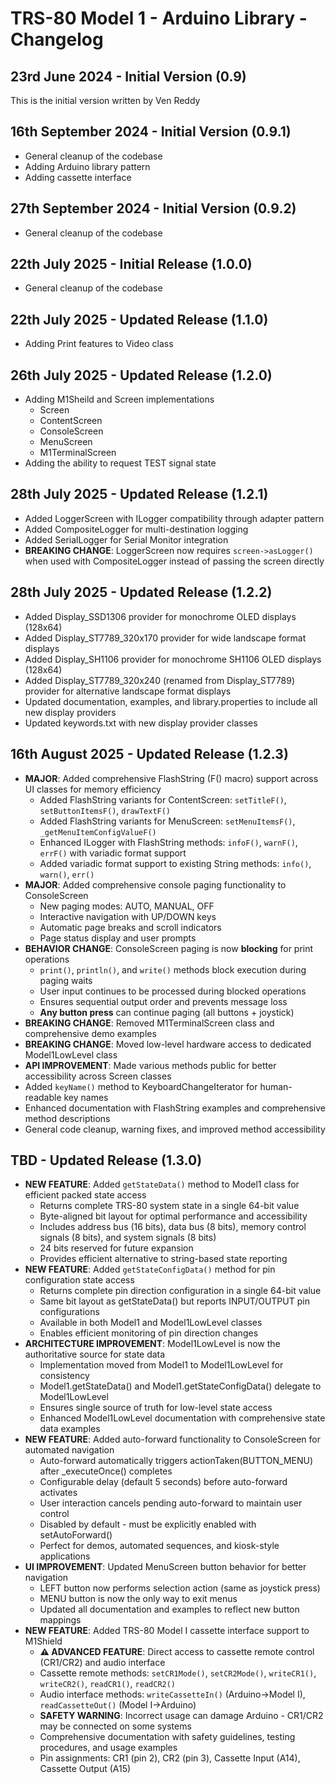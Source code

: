 # TRS-80 Model 1 - Arduino Library - Changelog

## 23rd June 2024 - Initial Version (0.9)

This is the initial version written by Ven Reddy

## 16th September 2024 - Initial Version (0.9.1)

- General cleanup of the codebase
- Adding Arduino library pattern
- Adding cassette interface

## 27th September 2024 - Initial Version (0.9.2)

- General cleanup of the codebase

## 22th July 2025 - Initial Release (1.0.0)

- General cleanup of the codebase

## 22th July 2025 - Updated Release (1.1.0)

- Adding Print features to Video class

## 26th July 2025 - Updated Release (1.2.0)

- Adding M1Sheild and Screen implementations
  - Screen
  - ContentScreen
  - ConsoleScreen
  - MenuScreen
  - M1TerminalScreen
- Adding the ability to request TEST signal state

## 28th July 2025 - Updated Release (1.2.1)

- Added LoggerScreen with ILogger compatibility through adapter pattern
- Added CompositeLogger for multi-destination logging
- Added SerialLogger for Serial Monitor integration
- **BREAKING CHANGE**: LoggerScreen now requires `screen->asLogger()` when used with CompositeLogger instead of passing the screen directly

## 28th July 2025 - Updated Release (1.2.2)

- Added Display_SSD1306 provider for monochrome OLED displays (128x64)
- Added Display_ST7789_320x170 provider for wide landscape format displays
- Added Display_SH1106 provider for monochrome SH1106 OLED displays (128x64)
- Added Display_ST7789_320x240 (renamed from Display_ST7789) provider for alternative landscape format displays
- Updated documentation, examples, and library.properties to include all new display providers
- Updated keywords.txt with new display provider classes

## 16th August 2025 - Updated Release (1.2.3)

- **MAJOR**: Added comprehensive FlashString (F() macro) support across UI classes for memory efficiency
  - Added FlashString variants for ContentScreen: `setTitleF()`, `setButtonItemsF()`, `drawTextF()`
  - Added FlashString variants for MenuScreen: `setMenuItemsF()`, `_getMenuItemConfigValueF()`
  - Enhanced ILogger with FlashString methods: `infoF()`, `warnF()`, `errF()` with variadic format support
  - Added variadic format support to existing String methods: `info()`, `warn()`, `err()`
- **MAJOR**: Added comprehensive console paging functionality to ConsoleScreen
  - New paging modes: AUTO, MANUAL, OFF
  - Interactive navigation with UP/DOWN keys
  - Automatic page breaks and scroll indicators
  - Page status display and user prompts
- **BEHAVIOR CHANGE**: ConsoleScreen paging is now **blocking** for print operations
  - `print()`, `println()`, and `write()` methods block execution during paging waits
  - User input continues to be processed during blocked operations
  - Ensures sequential output order and prevents message loss
  - **Any button press** can continue paging (all buttons + joystick)
- **BREAKING CHANGE**: Removed M1TerminalScreen class and comprehensive demo examples
- **BREAKING CHANGE**: Moved low-level hardware access to dedicated Model1LowLevel class
- **API IMPROVEMENT**: Made various methods public for better accessibility across Screen classes
- Added `keyName()` method to KeyboardChangeIterator for human-readable key names
- Enhanced documentation with FlashString examples and comprehensive method descriptions
- General code cleanup, warning fixes, and improved method accessibility

## TBD - Updated Release (1.3.0)

- **NEW FEATURE**: Added `getStateData()` method to Model1 class for efficient packed state access
  - Returns complete TRS-80 system state in a single 64-bit value
  - Byte-aligned bit layout for optimal performance and accessibility
  - Includes address bus (16 bits), data bus (8 bits), memory control signals (8 bits), and system signals (8 bits)
  - 24 bits reserved for future expansion
  - Provides efficient alternative to string-based state reporting
- **NEW FEATURE**: Added `getStateConfigData()` method for pin configuration state access
  - Returns complete pin direction configuration in a single 64-bit value
  - Same bit layout as getStateData() but reports INPUT/OUTPUT pin configurations
  - Available in both Model1 and Model1LowLevel classes
  - Enables efficient monitoring of pin direction changes
- **ARCHITECTURE IMPROVEMENT**: Model1LowLevel is now the authoritative source for state data
  - Implementation moved from Model1 to Model1LowLevel for consistency
  - Model1.getStateData() and Model1.getStateConfigData() delegate to Model1LowLevel
  - Ensures single source of truth for low-level state access
  - Enhanced Model1LowLevel documentation with comprehensive state data examples
- **NEW FEATURE**: Added auto-forward functionality to ConsoleScreen for automated navigation
  - Auto-forward automatically triggers actionTaken(BUTTON_MENU) after _executeOnce() completes
  - Configurable delay (default 5 seconds) before auto-forward activates
  - User interaction cancels pending auto-forward to maintain user control
  - Disabled by default - must be explicitly enabled with setAutoForward()
  - Perfect for demos, automated sequences, and kiosk-style applications
- **UI IMPROVEMENT**: Updated MenuScreen button behavior for better navigation
  - LEFT button now performs selection action (same as joystick press)
  - MENU button is now the only way to exit menus
  - Updated all documentation and examples to reflect new button mappings
- **NEW FEATURE**: Added TRS-80 Model I cassette interface support to M1Shield
  - **⚠️ ADVANCED FEATURE**: Direct access to cassette remote control (CR1/CR2) and audio interface
  - Cassette remote methods: `setCR1Mode()`, `setCR2Mode()`, `writeCR1()`, `writeCR2()`, `readCR1()`, `readCR2()`
  - Audio interface methods: `writeCassetteIn()` (Arduino→Model I), `readCassetteOut()` (Model I→Arduino)
  - **SAFETY WARNING**: Incorrect usage can damage Arduino - CR1/CR2 may be connected on some systems
  - Comprehensive documentation with safety guidelines, testing procedures, and usage examples
  - Pin assignments: CR1 (pin 2), CR2 (pin 3), Cassette Input (A14), Cassette Output (A15)
